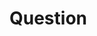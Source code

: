 <!--

Template: QUESTION

This is an issue for a feature request.
You should label `question`.


If your purpose is different, please visit following links.

BUG REPORT:
https://github.com/naokazuterada/MarkdownTOC/issues/new?template=bug.md

FEATURE REQUEST:
https://github.com/naokazuterada/MarkdownTOC/issues/new?template=feature.md

-->

# Question
